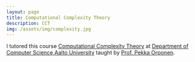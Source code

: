 ```yaml
---
layout: page
title: Computational Complexity Theory
description: CCT
img: /assets/img/complexity.jpg
---
```

I tutored this course [Computational Complexity Theory](https://mycourses.aalto.fi/course/view.php?id=24358) at [Department of Computer Science,Aalto University](https://www.aalto.fi/en/department-of-computer-science) taught by [Prof. Pekka Orponen](http://users.ics.aalto.fi/orponen/).
